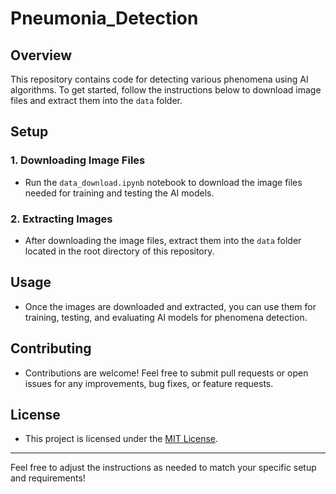 # Pneumonia_Detection

## Overview

This repository contains code for detecting various phenomena using AI algorithms. To get started, follow the instructions below to download image files and extract them into the `data` folder.

## Setup

### 1. Downloading Image Files

- Run the `data_download.ipynb` notebook to download the image files needed for training and testing the AI models.
  
### 2. Extracting Images

- After downloading the image files, extract them into the `data` folder located in the root directory of this repository.

## Usage

- Once the images are downloaded and extracted, you can use them for training, testing, and evaluating AI models for phenomena detection.

## Contributing

- Contributions are welcome! Feel free to submit pull requests or open issues for any improvements, bug fixes, or feature requests.

## License

- This project is licensed under the [MIT License](LICENSE).

---

Feel free to adjust the instructions as needed to match your specific setup and requirements!
